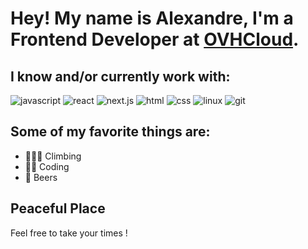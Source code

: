 # Hey! My name is Alexandre, I'm a Frontend Developer at [OVHCloud](https://www.ovhcloud.com/en/).

## I know and/or currently work with:

![javascript](https://img.shields.io/badge/javascript-f7df1e?&style=for-the-badge&logo=javascript&logoColor=black)
![react](https://img.shields.io/badge/react-61dafb?style=for-the-badge&logo=react&logoColor=black)
![next.js](https://img.shields.io/badge/next.js-000000?style=for-the-badge&logo=next.js&logoColor=white)
![html](https://img.shields.io/badge/html-ec642a?&style=for-the-badge&logo=html5&logoColor=white)
![css](https://img.shields.io/badge/css-007acc?&style=for-the-badge&logo=css3&logoColor=white)
![linux](https://img.shields.io/badge/linux-fcc624?style=for-the-badge&logo=linux&logoColor=black)
![git](https://img.shields.io/badge/git-f05032?style=for-the-badge&logo=git&logoColor=white)

## Some of my favorite things are:

- 🧗🏻‍♂️ Climbing
- 🧑‍💻 Coding
- 🍺 Beers

## Peaceful Place

Feel free to take your times !
